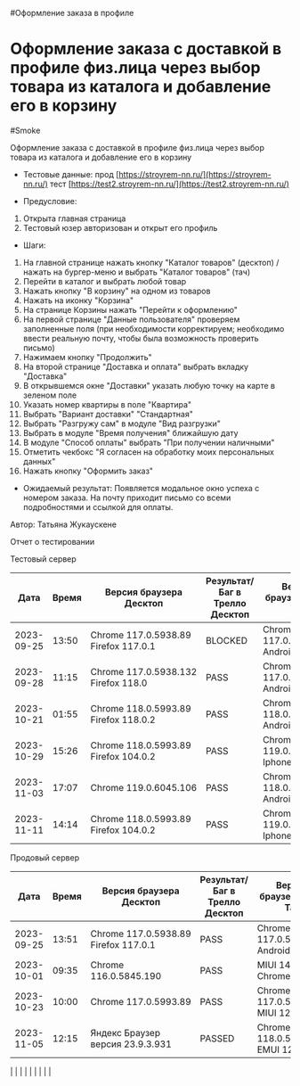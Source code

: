 #Оформление заказа в профиле
# Оформление заказа с доставкой в профиле физ.лица через выбор товара из каталога и добавление его в корзину
#Smoke

Оформление заказа с доставкой в профиле физ.лица через выбор товара из каталога и добавление его в корзину

* Тестовые данные: прод [https://stroyrem-nn.ru/](https://stroyrem-nn.ru/) тест [https://test2.stroyrem-nn.ru/](https://test2.stroyrem-nn.ru/)
  
* Предусловие:
1. Открыта главная страница
2. Тестовый юзер авторизован и открыт его профиль

* Шаги:
1. На главной странице нажать кнопку "Каталог товаров" (десктоп) / нажать на бургер-меню и выбрать "Каталог товаров" (тач)
2. Перейти в каталог и выбрать любой товар
3. Нажать кнопку "В корзину" на одном из товаров
4. Нажать на иконку "Корзина"
5. На странице Корзины нажать "Перейти к оформлению"
6. На первой странице "Данные пользователя" проверяем заполненные поля (при необходимости корректируем; необходимо ввести реальную почту, чтобы была возможность проверить письмо)
7. Нажимаем кнопку "Продолжить"
8. На второй странице "Доставка и оплата" выбрать вкладку "Доставка"
9. В открывшемся окне "Доставки" указать любую точку на карте в зеленом поле
10. Указать номер квартиры в поле "Квартира"
11. Выбрать "Вариант доставки" "Стандартная"
12. Выбрать "Разгружу сам" в модуле "Вид разгрузки"
13. Выбрать в модуле "Время получения" ближайшую дату
14. В модуле "Способ оплаты" выбрать "При получении наличными"
15. Отметить чекбокс "Я согласен на обработку моих персональных данных"
16. Нажать кнопку "Оформить заказ"

* Ожидаемый результат:
  Появляется модальное окно успеха с номером заказа. На почту приходит письмо со всеми подробностями и ссылкой для оплаты.

Автор: Татьяна Жукаускене

Отчет о тестировании

Тестовый сервер

| Дата       | Время | Версия браузера Десктоп              | Результат/Баг в Трелло Десктоп | Версия браузера и ОС Тач         | Результат/Баг в Трелло Тач | Дата релиза | QA      |
| ---------- | ----- | -------- | ------- | ------ | ------ | ----------- | ------- |
| 2023-09-25 | 13:50 | Chrome 117.0.5938.89 Firefox 117.0.1 | BLOCKED| Chrome 117.0.5938.60, Android 10 | BLOCKED | 17.09.2023  | Татьяна |
|2023-09-28|11:15|Chrome 117.0.5938.132 Firefox 118.0|PASS |Chrome 117.0.5938.60, Android 10|PASS | 17.09.2023|Татьяна|
|2023-10-21|01:55|Chrome 118.0.5993.89 Firefox 118.0.2|PASS|Chrome 118.0.5993.80, Android 13|PASS |19.10.2023 | Юлия |
|2023-10-29 | 15:26      |  Chrome 118.0.5993.89              Firefox 104.0.2                      |PASS                            |     Chrome 119.0.6045.41, Iphone 11                             |        PASS                    |     29.10.2023        |  Тимофей   |
|2023-11-03 | 17:07 | Chrome 119.0.6045.106 | PASS | Chrome 118.0.5993.111 Android 13 | PASS | 02.11.2023 | ЮлияМихайлова |
| 2023-11-11 | 14:14      |  Chrome 118.0.5993.89              Firefox 104.0.2                      |PASS                            | Chrome 119.0.6045.41, Iphone 11 | PASS |     11.11.2023        |  Тимофей   |


Продовый сервер

| Дата       | Время | Версия браузера Десктоп              | Результат/Баг в Трелло Десктоп | Версия браузера и ОС Тач         | Результат/Баг в Трелло Тач | Дата релиза | QA      |
| ---------- | ----- | -------- | ------- | ------ | ------ | ----------- | ------- |
| 2023-09-25 | 13:51 | Chrome 117.0.5938.89 Firefox 117.0.1 | PASS                           | Chrome 117.0.5938.60, Android 10 | PASS                       | 17.09.2023  | Татьяна |
|2023-10-01 | 09:35 | Chrome  116.0.5845.190  | PASS  |  MIUI 14.0.2 Chrome   | PASS | 01.10.23| Алёна |
| 2023-10-23 | 10:00 | Chrome 117.0.5993.89 | PASS | Chrome 117.0.5938.60 MIUI 12.5.13 | PASS | 22.10.2023  | Надежда А. | 
| 2023-11-05 | 12:15 | Яндекс Браузер версия 23.9.3.931 | PASSED | Chrome версия 118.0.5993.111 EMUI 12.0.0 | PASSED  | 2023-11-05 | Елена |

|            |       |                                      |                                |                                  |                            |             |         |
